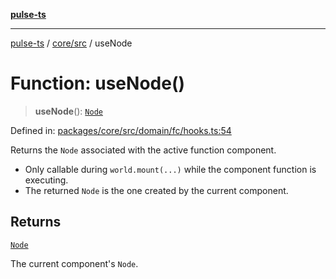 [**pulse-ts**](../../../README.md)

***

[pulse-ts](../../../README.md) / [core/src](../README.md) / useNode

# Function: useNode()

> **useNode**(): [`Node`](../classes/Node.md)

Defined in: [packages/core/src/domain/fc/hooks.ts:54](https://github.com/jlehett/pulse-ts/blob/4869ef2c4af7bf37d31e2edd2d6d1ba148133fb2/packages/core/src/domain/fc/hooks.ts#L54)

Returns the `Node` associated with the active function component.

- Only callable during `world.mount(...)` while the component function is executing.
- The returned `Node` is the one created by the current component.

## Returns

[`Node`](../classes/Node.md)

The current component's `Node`.
